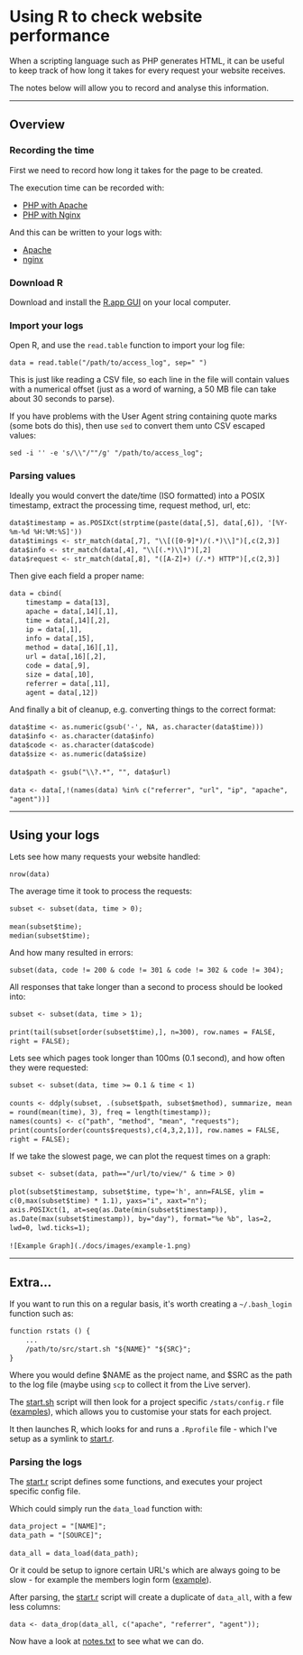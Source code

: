 
# Using R to check website performance

When a scripting language such as PHP generates HTML, it can be useful to keep track of how long it takes for every request your website receives.

The notes below will allow you to record and analyse this information.

---

## Overview

### Recording the time

First we need to record how long it takes for the page to be created.

The execution time can be recorded with:

* [PHP with Apache](./docs/time/php-apache.md)
* [PHP with Nginx](./docs/time/php-nginx.md)

And this can be written to your logs with:

* [Apache](./docs/log/apache.md)
* [nginx](./docs/log/nginx.md)

### Download R

Download and install the [R.app GUI](http://cran.us.r-project.org/bin/) on your local computer.

### Import your logs

Open R, and use the `read.table` function to import your log file:

	data = read.table("/path/to/access_log", sep=" ")

This is just like reading a CSV file, so each line in the file will contain values with a numerical offset (just as a word of warning, a 50 MB file can take about 30 seconds to parse).

If you have problems with the User Agent string containing quote marks (some bots do this), then use `sed` to convert them unto CSV escaped values:

	sed -i '' -e 's/\\"/""/g' "/path/to/access_log";

### Parsing values

Ideally you would convert the date/time (ISO formatted) into a POSIX timestamp, extract the processing time, request method, url, etc:

	data$timestamp = as.POSIXct(strptime(paste(data[,5], data[,6]), '[%Y-%m-%d %H:%M:%S]'))
	data$timings <- str_match(data[,7], "\\[([0-9]*)/(.*)\\]")[,c(2,3)]
	data$info <- str_match(data[,4], "\\[(.*)\\]")[,2]
	data$request <- str_match(data[,8], "([A-Z]+) (/.*) HTTP")[,c(2,3)]

Then give each field a proper name:

	data = cbind(
		timestamp = data[13],
		apache = data[,14][,1],
		time = data[,14][,2],
		ip = data[,1],
		info = data[,15],
		method = data[,16][,1],
		url = data[,16][,2],
		code = data[,9],
		size = data[,10],
		referrer = data[,11],
		agent = data[,12])

And finally a bit of cleanup, e.g. converting things to the correct format:

	data$time <- as.numeric(gsub('-', NA, as.character(data$time)))
	data$info <- as.character(data$info)
	data$code <- as.character(data$code)
	data$size <- as.numeric(data$size)

	data$path <- gsub("\\?.*", "", data$url)

	data <- data[,!(names(data) %in% c("referrer", "url", "ip", "apache", "agent"))]

---

##  Using your logs

Lets see how many requests your website handled:

	nrow(data)

The average time it took to process the requests:

	subset <- subset(data, time > 0);

	mean(subset$time);
	median(subset$time);

And how many resulted in errors:

	subset(data, code != 200 & code != 301 & code != 302 & code != 304);

All responses that take longer than a second to process should be looked into:

	subset <- subset(data, time > 1);

	print(tail(subset[order(subset$time),], n=300), row.names = FALSE, right = FALSE);

Lets see which pages took longer than 100ms (0.1 second), and how often they were requested:

	subset <- subset(data, time >= 0.1 & time < 1)

	counts <- ddply(subset, .(subset$path, subset$method), summarize, mean = round(mean(time), 3), freq = length(timestamp));
	names(counts) <- c("path", "method", "mean", "requests");
	print(counts[order(counts$requests),c(4,3,2,1)], row.names = FALSE, right = FALSE);

If we take the slowest page, we can plot the request times on a graph:

	subset <- subset(data, path=="/url/to/view/" & time > 0)

	plot(subset$timestamp, subset$time, type='h', ann=FALSE, ylim = c(0,max(subset$time) * 1.1), yaxs="i", xaxt="n");
	axis.POSIXct(1, at=seq(as.Date(min(subset$timestamp)), as.Date(max(subset$timestamp)), by="day"), format="%e %b", las=2, lwd=0, lwd.ticks=1);

	![Example Graph](./docs/images/example-1.png)

---

## Extra...

If you want to run this on a regular basis, it's worth creating a `~/.bash_login` function such as:

	function rstats () {
		...
		/path/to/src/start.sh "${NAME}" "${SRC}";
	}

Where you would define $NAME as the project name, and $SRC as the path to the log file (maybe using `scp` to collect it from the Live server).

The [start.sh](./src/start.sh) script will then look for a project specific `/stats/config.r` file ([examples](./config/)), which allows you to customise your stats for each project.

It then launches R, which looks for and runs a `.Rprofile` file - which I've setup as a symlink to [start.r](./src/start.r).

### Parsing the logs

The [start.r](./src/start.r) script defines some functions, and executes your project specific config file.

Which could simply run the `data_load` function with:

	data_project = "[NAME]";
	data_path = "[SOURCE]";

	data_all = data_load(data_path);

Or it could be setup to ignore certain URL's which are always going to be slow - for example the members login form ([example](./config/example.r)).

After parsing, the [start.r](./src/start.r) script will create a duplicate of `data_all`, with a few less columns:

	data <- data_drop(data_all, c("apache", "referrer", "agent"));

Now have a look at [notes.txt](./notes.txt) to see what we can do.
